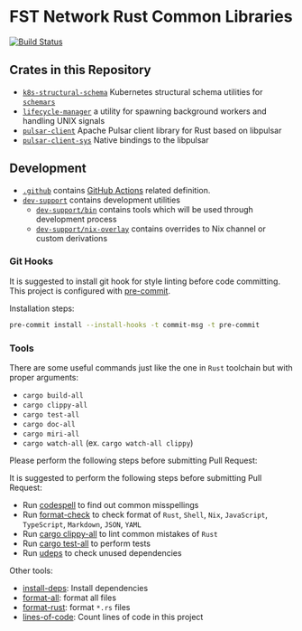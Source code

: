 # FST Network Rust Common Libraries

[![Build Status](https://github.com/fstnetwork/rust-common-libs/actions/workflows/rust.yaml/badge.svg?branch=main)](https://github.com/fstnetwork/rust-common-libs/actions)

## Crates in this Repository

- [`k8s-structural-schema`](./k8s-structural-schema)
  Kubernetes structural schema utilities for [`schemars`](https://crates.io/crates/schemars)
- [`lifecycle-manager`](./lifecycle-manager)
  a utility for spawning background workers and handling UNIX signals
- [`pulsar-client`](./pulsar-client) Apache Pulsar client library for Rust based on libpulsar
- [`pulsar-client-sys`](./pulsar-client-sys) Native bindings to the libpulsar

## Development

- [`.github`](./.github) contains [GitHub Actions](https://github.com/features/actions) related definition.
- [`dev-support`](./dev-support) contains development utilities
  - [`dev-support/bin`](./dev-support/bin) contains tools which will be used through development process
  - [`dev-support/nix-overlay`](./dev-support/nix-overlay) contains overrides to Nix channel or custom derivations

### Git Hooks

It is suggested to install git hook for style linting before code committing. This project is configured with [pre-commit](https://pre-commit.com).

Installation steps:

```bash
pre-commit install --install-hooks -t commit-msg -t pre-commit
```

### Tools

There are some useful commands just like the one in `Rust` toolchain but with proper arguments:

- `cargo build-all`
- `cargo clippy-all`
- `cargo test-all`
- `cargo doc-all`
- `cargo miri-all`
- `cargo watch-all` (ex. `cargo watch-all clippy`)

Please perform the following steps before submitting Pull Request:

It is suggested to perform the following steps before submitting Pull Request:

- Run [codespell](https://github.com/codespell-project/codespell) to find out common misspellings
- Run [format-check](./dev-support/bin/format-check) to check format of `Rust`, `Shell`, `Nix`, `JavaScript`, `TypeScript`, `Markdown`, `JSON`, `YAML`
- Run [cargo clippy-all](./dev-support/bin/cargo-clippy-all) to lint common mistakes of `Rust`
- Run [cargo test-all](./dev-support/bin/cargo-test-all) to perform tests
- Run [udeps](./dev-support/bin/udeps) to check unused dependencies

Other tools:

- [install-deps](./dev-support/bin/install-deps): Install dependencies
- [format-all](./dev-support/bin/format-all): format all files
- [format-rust](./dev-support/bin/format-rust): format `*.rs` files
- [lines-of-code](./dev-support/bin/lines-of-code): Count lines of code in this project
